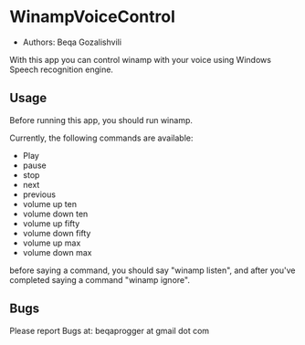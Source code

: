 # WinampVoiceControl #

* Authors: Beqa Gozalishvili

With this app you can control winamp with your voice using Windows Speech recognition engine.

## Usage ##
Before running this app, you should run winamp.

Currently, the following commands are available:

* Play
* pause
* stop
* next
* previous
* volume up ten
* volume down ten
* volume up fifty
* volume down fifty
* volume up max
* volume down max

before saying a command, you should say "winamp listen", and after you've completed saying a command "winamp ignore".


## Bugs ##

Please report Bugs at: beqaprogger at gmail dot com
